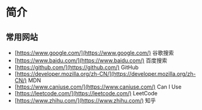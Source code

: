 # 简介

## 常用网站
- [https://www.google.com/](https://www.google.com/) 谷歌搜索
- [https://www.baidu.com/](https://www.baidu.com/) 百度搜索
- [https://github.com/](https://github.com/) GitHub
- [https://developer.mozilla.org/zh-CN/](https://developer.mozilla.org/zh-CN/) MDN
- [https://www.caniuse.com/](https://www.caniuse.com/) Can I Use
- [https://leetcode.com/](https://leetcode.com/) LeetCode
- [https://www.zhihu.com/](https://www.zhihu.com/) 知乎